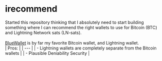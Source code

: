 # irecommend
Started this repository thinking that I absolutely need to start building something where I can recommend the right wallets to use for Bitcoin (BTC) and Lightning Network sats (LN-sats).<br>
<br>
[BlueWallet](https://github.com/bluewallet/) is by far my favorite Bitcoin wallet, and Lightning wallet.<br>
| Pros: |
| --- |
| - Lightning wallets are completely separate from the Bitcoin wallets |
| - Plausible Deniability Security |
